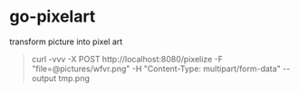 # go-pixelart
transform picture into pixel art

> curl -vvv -X POST http://localhost:8080/pixelize -F "file=@pictures/wfvr.png"  -H "Content-Type: multipart/form-data" --output tmp.png
